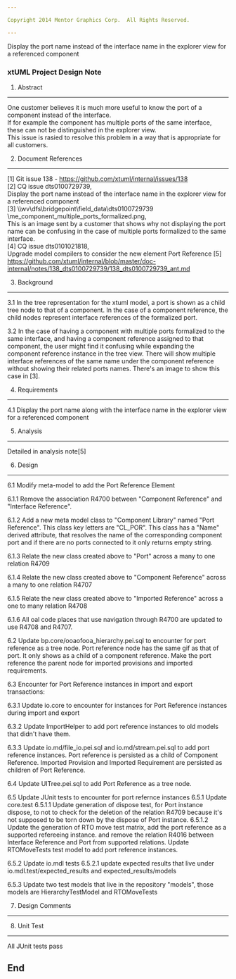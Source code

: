 ```yaml
---

Copyright 2014 Mentor Graphics Corp.  All Rights Reserved.

---
```


Display the port name instead of the interface name in the explorer view for a 
referenced component
### xtUML Project Design Note



1. Abstract
-----------
One customer believes it is much more useful to know the port of a component instead of the interface.  
If for example the component has multiple ports of the same interface, these can not be distinguished in the explorer view.  
This issue is rasied to resolve this problem in a way that is appropriate for all customers.

2. Document References
----------------------
[1] Git issue 138 - https://github.com/xtuml/internal/issues/138  
[2] CQ issue dts0100729739,  
    Display the port name instead of the interface name in the explorer view for a referenced component  
[3] \\\wv\dfs\bridgepoint\field_data\dts0100729739
    \me_component_multiple_ports_formalized.png,  
This is an image sent by a customer that shows why not displaying the port name can be confusing in the case of multiple ports formalized to the same interface.  
[4] CQ issue dts0101021818,  
Upgrade model compilers to consider the new element Port Reference
[5] https://github.com/xtuml/internal/blob/master/doc-internal/notes/138_dts0100729739/138_dts0100729739_ant.md


3. Background
-------------
3.1 In the tree representation for the xtuml model, a port is shown as a child tree node to that of a component.
In the case of a component reference, the child nodes represent interface references of the formalized port.  

3.2 In the case of having a component with multiple ports formalized to the same interface, and having 
    a component reference assigned to that component, the user might find it confusing while expanding
    the component reference instance in the tree view.
    There will show multiple interface references of the same name under the component reference  
    without showing their related ports names.
    There's an image to show this case in [3].  


4. Requirements
---------------
4.1 Display the port name along with the interface name in the explorer view for
    a referenced component


5. Analysis
-----------
Detailed in analysis note[5]


6. Design
---------
6.1 Modify meta-model to add the Port Reference Element  
     
6.1.1 Remove the association R4700 between "Component Reference" and "Interface Reference".    
           
6.1.2 Add a new meta model class to "Component Library" named "Port Reference". 
      This class key letters are "CL_POR". This class has a "Name" derived attribute, that resolves the name of the corresponding component port 
      and if there are no ports connected to it only returns empty string. 
 
6.1.3 Relate the new class created above to "Port" across a many to one relation R4709

6.1.4 Relate the new class created above to "Component Reference" across a many to one relation R4707
      
6.1.5 Relate the new class created above to "Imported Reference" across a one to many relation R4708

6.1.6 All oal code places that use navigation through R4700 are updated to use R4708 and R4707.    

6.2 Update bp.core/ooaofooa_hierarchy.pei.sql to encounter for port reference as a tree node. 
    Port reference node has the same gif as that of port.  It only shows as a child of a component reference.
    Make the port reference the parent node for imported provisions and imported requirements.

6.3 Encounter for Port Reference instances in import and export transactions:

6.3.1 Update io.core to encounter for instances for Port Reference instances during import and export

6.3.2 Update ImportHelper to add port reference instances to old models that didn't have them.

6.3.3 Update io.md/file_io.pei.sql and io.md/stream.pei.sql  to add port reference instances.
      Port reference is persisted as a child of Component Reference. 
      Imported Provision and Imported Requirement are persisted as children of Port Reference.
    
    
6.4 Update UITree.pei.sql to add Port Reference as a tree node.

6.5 Update JUnit tests to encounter for port refernce instances 
6.5.1 Update core.test 
6.5.1.1 Update generation of dispose test, for Port instance dispose, to not to check for the deletion of 
        the relation R4709 because it's not supposed to be torn down by the dispose of Port instance.
6.5.1.2 Update the generation of RTO move test matrix, add the port reference as a supported refereeing instance.
        and remove the relation R4016 between Interface Reference and Port from supported relations. 
        Update RTOMoveTests test model to add port reference instances.
        
6.5.2 Update io.mdl tests 
6.5.2.1 update expected results that live under io.mdl.test/expected_results and expected_results/models 

6.5.3 Update two test models that live in the repository "models", those models are 
      HierarchyTestModel and RTOMoveTests

     
        
      
7. Design Comments
------------------



8. Unit Test
------------
All JUnit tests pass


End
---

